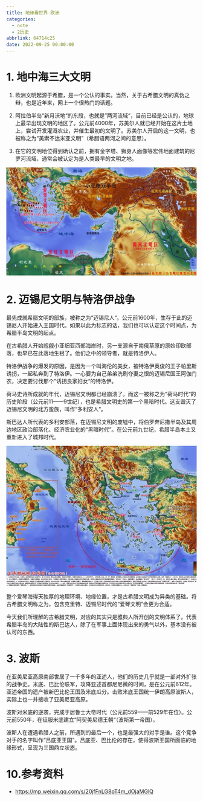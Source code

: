 ```yaml
---
title: 地缘看世界-欧洲
categories:
  - note
  - 2历史
abbrlink: 64714c25
date: 2022-09-25 00:00:00
---
```


# 1. 地中海三大文明

1. 欧洲文明起源于希腊，是一个公认的事实。当然，关于古希腊文明的真伪之辩，也是近年来，网上一个很热门的话题。  

2. 阿拉伯半岛“新月沃地“的东段，也就是”两河流域“，目前已经是公认的，地球上最早出现文明的地区了。公元前4000年，苏美尔人就已经开始在这片土地上，尝试开发灌溉农业，并催生最初的文明了。苏美尔人开启的这一文明，也被称之为“美索不达米亚文明”（希腊语两河之间的意思）。

3. 在它的文明地位得到确认之前，拥有金字塔、狮身人面像等宏伟地面建筑的尼罗河流域，通常会被认定为是人类最早的文明之地。  

![图片](%E5%9C%B0%E7%BC%98%E7%9C%8B%E4%B8%96%E7%95%8C-%E6%AC%A7%E6%B4%B2/640.jpeg)



# 2. 迈锡尼文明与特洛伊战争  

最先成就希腊文明的部族，被称之为“迈锡尼人“。公元前1600年，生存于此的迈锡尼人开始进入王国时代。如果以此为标志的话，我们也可以认定这个时间点，为希腊半岛文明的起点。

在古希腊人开始觊觎小亚细亚西部海岸时，另一支源自于南俄草原的原始印欧部落，也早已在此落地生根了。他们之中的领导者，就是特洛伊人。

特洛伊战争的爆发的原因，是因为一个叫海伦的美女，被特洛伊英俊的王子帕里斯诱拐，一起私奔到了特洛伊。一心要为自己弟弟洗刷夺妻之恨的迈锡尼国王阿伽门农，决定要讨伐那个”诱拐良家妇女“的特洛伊。  

荷马史诗所成就的年代，迈锡尼文明都已经崩溃了。而这一被称之为”荷马时代“的历史阶段（公元前11——9世纪），也是希腊文明史的第一个黑暗时代。这支毁灭了迈锡尼文明的北方蛮族，叫作“多利安人“。  

斯巴达人所代表的多利安部落，在迈锡尼文明的废墟中，将伯罗奔尼撒半岛及其周边地区政治部落化、经济农业化的“黑暗时代”。在公元前九世纪，希腊半岛本土又重新进入了城邦时代。  

![图片](%E5%9C%B0%E7%BC%98%E7%9C%8B%E4%B8%96%E7%95%8C-%E6%AC%A7%E6%B4%B2/640-20220924194955439.jpeg)



整个爱琴海得天独厚的地理环境、地缘位置，才是古希腊文明成为异类的基础。将古希腊文明称之为，包含克里特、迈锡尼时代的“爱琴文明”会更为合适。

今天我们所理解的古希腊文明，对应的其实只是雅典人所开创的文明体系了。代表希腊半岛的大陆性的斯巴达人，除了在军事上面体现出来的勇气以外，基本没有被认可的东西。



# 3. 波斯

在亚美尼亚高原南部世居了一千多年的亚述人，他们的历史几乎就是一部对外扩张的战争史。米底、巴比伦联军，攻降亚述首都尼尼微的时间，是在公元前612年。亚述帝国的遗产被新巴比伦王国及米底瓜分。击败米底王国统一伊朗高原波斯人，实际上也一并接收了亚美尼亚高原。

波斯对米底的逆袭，完成于居鲁士大帝时代（公元前559——前529年在位）。公元前550年，在征服米底建立“阿契美尼德王朝“（波斯第一帝国）。

波斯人在遭遇希腊人之前，所遇到的最后一个，也是最强大的对手是谁。这个竞争对手的名字叫作“吕底亚王国"。吕底亚、巴比伦的存在，使得波斯王国所面临的地缘形式，呈现为三国鼎立状态。















# 10.参考资料  

- https://mp.weixin.qq.com/s/20jfFnLG8pT4m_dOjaMGlQ  

